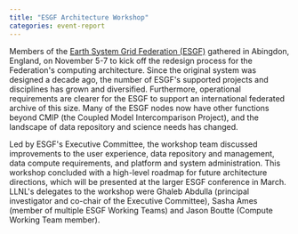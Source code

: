 ```yaml
---
title: "ESGF Architecture Workshop"
categories: event-report
---
```


Members of the [Earth System Grid Federation (ESGF)](https://github.com/esgf) gathered in Abingdon, England, on November 5-7 to kick off the redesign process for the Federation's computing architecture. Since the original system was designed a decade ago, the number of ESGF's supported projects and disciplines has grown and diversified. Furthermore, operational requirements are clearer for the ESGF to support an international federated archive of this size. Many of the ESGF nodes now have other functions beyond CMIP (the Coupled Model Intercomparison Project), and the landscape of data repository and science needs has changed.

Led by ESGF's Executive Committee, the workshop team discussed improvements to the user experience, data repository and management, data compute requirements, and platform and system administration. This workshop concluded with a high-level roadmap for future architecture directions, which will be presented at the larger ESGF conference in March. LLNL's delegates to the workshop were Ghaleb Abdulla (principal investigator and co-chair of the Executive Committee), Sasha Ames (member of multiple ESGF Working Teams) and Jason Boutte (Compute Working Team member).
